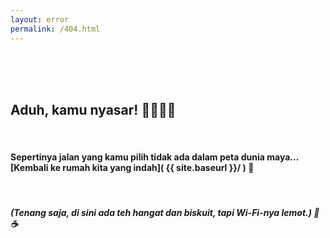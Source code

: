 ```yaml
---
layout: error
permalink: /404.html
---
```


<br>
<br>
<br>

## Aduh, kamu nyasar! 🚶‍♀️🚶‍♂️

<br>

#### Sepertinya jalan yang kamu pilih tidak ada dalam peta dunia maya... [Kembali ke rumah kita yang indah]( {{ site.baseurl }}/ ) 🏡

<br>

##### (Tenang saja, di sini ada teh hangat dan biskuit, tapi Wi-Fi-nya lemot.) 🍪☕
